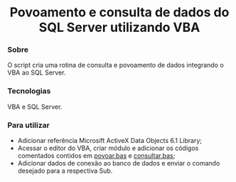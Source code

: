 <div align="center">
  <h1>Povoamento e consulta de dados do SQL Server utilizando VBA</h1>
</div>

### Sobre
O script cria uma rotina de consulta e povoamento de dados integrando o VBA ao SQL Server.

### Tecnologias
VBA e SQL Server.

### Para utilizar
- Adicionar referência Microsift ActiveX Data Objects 6.1 Library;
- Acessar o editor do VBA, criar módulo e adicionar os códigos comentados contidos em <a href="https://github.com/viniciusariza/vba-sqlserver/blob/main/povoar.bas">povoar.bas</a> e <a href="https://github.com/viniciusariza/vba-sqlserver/blob/main/consultar.bas">consultar.bas</a>;
- Adicionar dados de conexão ao banco de dados e enviar o comando desejado para a respectiva Sub.

